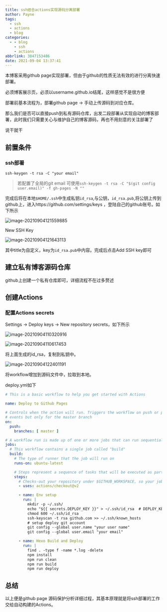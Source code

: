 ```yaml
---
title: ssh结合actions实现源码分离部署
author: Payne
tags:
  - ssh
  - actions
  - blog
categories:
  - - blog
    - ssh
    - actions
abbrlink: 3847153486
date: 2021-09-04 13:37:41
---
```

本博客采用github page实现部署，但由于github的性质无法有效的进行分离快速部署。

必须博客展示页，必须以username.github.io结尾，这样感觉不是很方便

部署前基本流程为，部署github page -> 手动上传源码到对应仓库。

那么我们是否可以直接push到私有源码仓库，出发二段部署从实现自动的博客部署，此时我们只需要关心与维护自己的博客源码，再也不用刻意的关注部署了

说干就干

## 前置条件

### ssh部署

```
ssh-keygen -t rsa -C "your email"
```

> 若配置了全局的git email 可使用`ssh-keygen -t rsa -C "$(git config user.email)" -f gh-pages -N ""`

完成后将在本地`$HOME/.ssh`中生成私钥`id_rsa`,与公钥，`id_rsa.pub`,将公钥上传到github上，进入https://github.com/settings/keys ，登陆自己的github账号。如下所示

![image-20210904121559885](https://tva1.sinaimg.cn/large/008i3skNgy1gu4h329orfj60tf0a775a02.jpg)

New SSH Key

![image-20210904121643113](https://tva1.sinaimg.cn/large/008i3skNgy1gu4h3tn133j60lp0bomxg02.jpg)

其中title为自定义，key为`id_rsa.pub`中内容。完成后点击Add SSH key即可

## 建立私有博客源码仓库

github上创建一个私有仓库即可，详细流程不在过多赘述

## 创建Actions

### 配置Actions secrets

Settings -> Deploy keys -> New repository secrets，如下所示

![image-20210904110320916](https://tva1.sinaimg.cn/large/008i3skNgy1gu4ezhkflmj61mk0u0aeq02.jpg)

![image-20210904110617453](https://tva1.sinaimg.cn/large/008i3skNgy1gu4f2jcgr5j61sv0u00v602.jpg)

将上面生成的id_rsa，复制到私钥中。

![image-20210904122401191](https://tva1.sinaimg.cn/large/008i3skNgy1gu4hbf985wj6172072wf202.jpg)

将workflow增加到源码文件中，拉取到本地。

deploy.yml如下

```yaml
# This is a basic workflow to help you get started with Actions

name: Deploy to Github Pages

# Controls when the action will run. Triggers the workflow on push or pull request
# events but only for the master branch
on:
  push:
    branches: [ master ]

# A workflow run is made up of one or more jobs that can run sequentially or in parallel
jobs:
  # This workflow contains a single job called "build"
  build:
    # The type of runner that the job will run on
    runs-on: ubuntu-latest

    # Steps represent a sequence of tasks that will be executed as part of the job
    steps:
      # Checks-out your repository under $GITHUB_WORKSPACE, so your job can access it
      - uses: actions/checkout@v2

      - name: Env setup
        run: |
          mkdir -p ~/.ssh/
          echo "${{ secrets.DEPLOY_KEY }}" > ~/.ssh/id_rsa	# DEPLOY_KEY 为secret name
          chmod 600 ~/.ssh/id_rsa
          ssh-keyscan -t rsa github.com >> ~/.ssh/known_hosts
          # setup deploy git account
          git config --global user.name "your user name"
          git config --global user.email "your email"

      - name: Hexo Build and Deploy
        run: |
          find . -type f -name *.log -delete
          npm install
          npm run clean
          npm run build
          npm run deploy
```

## 总结

以上便是github page 源码保护分析详细过程，其基本原理就是将ssh部署的工作交给自动构建的Actions。

